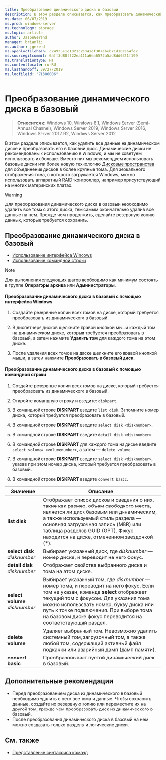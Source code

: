 ```yaml
---
title: Преобразование динамического диска в базовый
description: В этом разделе описывается, как преобразовать динамический диск в базовый.
ms.date: 06/07/2019
ms.prod: windows-server
ms.technology: storage
ms.topic: article
author: JasonGerend
manager: brianlic
ms.author: jgerend
ms.openlocfilehash: c24935e1e1921c2a041ef307ebeb71d10e2a4fe2
ms.sourcegitcommit: 6aff3d88ff22ea141a6ea6572a5ad8dd6321f199
ms.translationtype: HT
ms.contentlocale: ru-RU
ms.lasthandoff: 09/27/2019
ms.locfileid: "71386006"
---
```

# <a name="change-a-dynamic-disk-back-to-a-basic-disk"></a>Преобразование динамического диска в базовый

> **Относится к:** Windows 10, Windows 8.1, Windows Server (Semi-Annual Channel), Windows Server 2019, Windows Server 2016, Windows Server 2012 R2, Windows Server 2012

В этом разделе описывается, как удалить все данные на динамическом диске и преобразовать его в базовый диск. Динамические диски не рекомендованы к использованию в Windows, и мы не советуем использовать их больше. Вместо них мы рекомендуем использовать базовые диски или более новую технологию [Дисковые пространства](https://support.microsoft.com/help/12438/windows-10-storage-spaces) для объединения дисков в более крупные тома. Для зеркального отображения тома, с которого загружается Windows, можно использовать аппаратный RAID-контроллер, например присутствующий на многих материнских платах.

> [!WARNING]
> Для преобразования динамического диска в базовый необходимо удалить все тома с этого диска, тем самым окончательно удалив все данные на нем. Прежде чем продолжить, сделайте резервную копию данных, которые требуется сохранить.

## <a name="changing-a-dynamic-disk-back-to-a-basic-disk"></a>Преобразование динамического диска в базовый

-   [Использование интерфейса Windows](#to-change-a-dynamic-disk-back-to-a-basic-disk-using-the-windows-interface)
-   [Использование командной строки](#to-change-a-dynamic-disk-back-to-a-basic-disk-using-a-command-line)

> [!NOTE]
> Для выполнения следующих шагов необходимо как минимум состоять в группе **Операторы архива** или **Администраторы**.

#### <a name="to-change-a-dynamic-disk-back-to-a-basic-disk-using-the-windows-interface"></a>Преобразование динамического диска в базовый с помощью интерфейса Windows

1.  Создайте резервные копии всех томов на диске, который требуется преобразовать из динамического в базовый.

2.  В диспетчере дисков щелкните правой кнопкой мыши каждый том на динамическом диске, который требуется преобразовать в базовый, а затем нажмите **Удалить том** для каждого тома на этом диске.

3.  После удаления всех томов на диске щелкните его правой кнопкой мыши, а затем нажмите **Преобразовать в базовый диск**.

#### <a name="to-change-a-dynamic-disk-back-to-a-basic-disk-using-a-command-line"></a>Преобразование динамического диска в базовый с помощью командной строки

1.  Создайте резервные копии всех томов на диске, который требуется преобразовать из динамического в базовый.

2.  Откройте командную строку и введите: `diskpart`.

3.  В командной строке **DISKPART** введите `list disk`. Запомните номер диска, который требуется преобразовать в базовый.

4.  В командной строке **DISKPART** введите `select disk <disknumber>`.

5.  В командной строке **DISKPART** введите `detail disk <disknumber>`.

6.  В командной строке **DISKPART** для каждого тома на диске введите `select volume= <volumenumber>`, а затем — `delete volume`.

7.  В командной строке **DISKPART** введите `select disk <disknumber>`, указав при этом номер диска, который требуется преобразовать в базовый.

8.  В командной строке **DISKPART** введите `convert basic`.


| Значение  | Описание |
| --- | --- |
| **list disk**                         | Отображает список дисков и сведения о них, такие как размер, объем свободного места, является ли диск базовым или динамическим, а также используемый стиль раздела — основная загрузочная запись (MBR) или таблица разделов GUID (GPT). Фокус находится на диске, отмеченном звездочкой (*). |
| **select disk** <em>disknumber</em>   | Выбирает указанный диск, где <em>disknumber</em> — номер диска, и переводит на него фокус.  |
| **detail disk** <em>disknumber</em>   | Отображает свойства выбранного диска и тома на этом диске.  |
| **select volume** <em>disknumber</em> | Выбирает указанный том, где <em>disknumber</em> — номер тома, и переводит на него фокус. Если том не указан, команда **select** отображает текущий том с фокусом. Для указания тома можно использовать номер, букву диска или путь к точке подключения. При выборе тома на базовом диске фокус переводится на соответствующий раздел. |
| **delete volume**                     | Удаляет выбранный том. Невозможно удалить системный том, загрузочный том, а также любой том, содержащий активный файл подкачки или аварийный дамп (дамп памяти). |
| **convert basic** | Преобразовывает пустой динамический диск в базовый.  |

## <a name="additional-considerations"></a>Дополнительные рекомендации

-   Перед преобразованием диска из динамического в базовый необходимо удалить с него все тома и данные. Чтобы сохранить данные, создайте их резервную копию или переместите их на другой том, прежде чем преобразовать диск из динамического в базовый.
-   После преобразования динамического диска в базовый на нем можно создавать только разделы и логические диски.

## <a name="see-also"></a>См. также

-   [Представление синтаксиса команд](https://technet.microsoft.com/library/cc742449(v=ws.11).aspx)